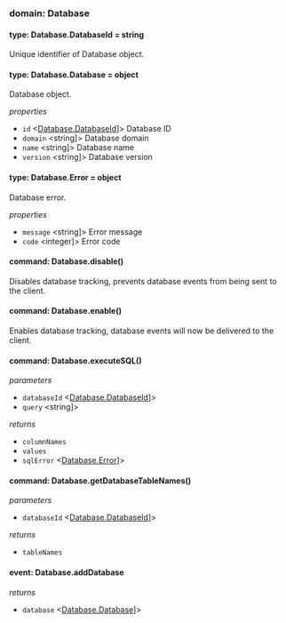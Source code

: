 
### domain: Database

#### type: Database.DatabaseId = string

Unique identifier of Database object.

#### type: Database.Database = object

Database object.

*properties*
  - `id` <[Database.DatabaseId]]> Database ID
  - `domain` <string]> Database domain
  - `name` <string]> Database name
  - `version` <string]> Database version

#### type: Database.Error = object

Database error.

*properties*
  - `message` <string]> Error message
  - `code` <integer]> Error code

#### command: Database.disable()

Disables database tracking, prevents database events from being sent to the client.

#### command: Database.enable()

Enables database tracking, database events will now be delivered to the client.

#### command: Database.executeSQL()

*parameters*
- `databaseId` <[Database.DatabaseId]]> 
- `query` <string]> 

*returns*
- `columnNames` <array of string> 
- `values` <array of any> 
- `sqlError` <[Database.Error]]> 

#### command: Database.getDatabaseTableNames()

*parameters*
- `databaseId` <[Database.DatabaseId]]> 

*returns*
- `tableNames` <array of string> 

#### event: Database.addDatabase

*returns*
- `database` <[Database.Database]]> 

[Database.DatabaseId]: database.md#databasedatabaseid
[Database.Error]: database.md#databaseerror
[Database.Database]: database.md#databasedatabase